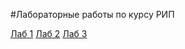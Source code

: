 #Лабораторные работы по курсу РИП

[Лаб 1](# "В разработке")
[Лаб 2](https://github.com/emilastanov/RIP/tree/lab2 "Лаб 2")
[Лаб 3](https://github.com/emilastanov/RIP/tree/lab3 "Лаб 3")

